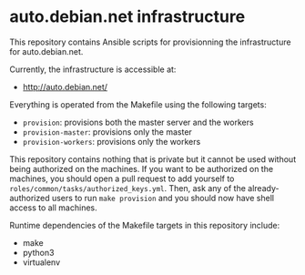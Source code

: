 # auto.debian.net infrastructure

This repository contains Ansible scripts for provisionning the infrastructure for auto.debian.net.

Currently, the infrastructure is accessible at:
 - http://auto.debian.net/

Everything is operated from the Makefile using the following targets:
 - ``provision``: provisions both the master server and the workers
 - ``provision-master``: provisions only the master
 - ``provision-workers``: provisions only the workers

This repository contains nothing that is private but it cannot be used without being authorized on the machines.
If you want to be authorized on the machines, you should open a pull request to add yourself to ``roles/common/tasks/authorized_keys.yml``.
Then, ask any of the already-authorized users to run ``make provision`` and you should now have shell access to all machines.

Runtime dependencies of the Makefile targets in this repository include:
 - make
 - python3
 - virtualenv

